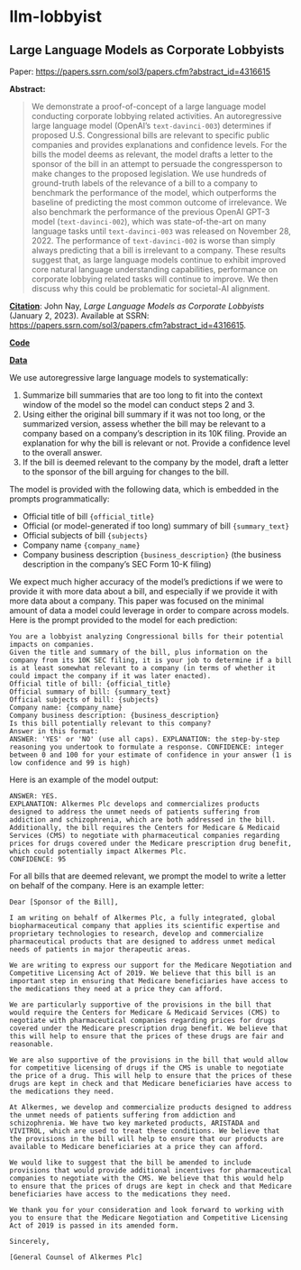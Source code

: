 # llm-lobbyist

## Large Language Models as Corporate Lobbyists

Paper: https://papers.ssrn.com/sol3/papers.cfm?abstract_id=4316615

**Abstract:** 
> We demonstrate a proof-of-concept of a large language model conducting corporate lobbying related activities.  An autoregressive large language model (OpenAI’s `text-davinci-003`) determines if proposed U.S. Congressional bills are relevant to specific public companies and provides explanations and confidence levels. For the bills the model deems as relevant, the model drafts a letter to the sponsor of the bill in an attempt to persuade the congressperson to make changes to the proposed legislation. We use hundreds of ground-truth labels of the relevance of a bill to a company to benchmark the performance of the model, which outperforms the baseline of predicting the most common outcome of irrelevance. We also benchmark the performance of the previous OpenAI GPT-3 model (`text-davinci-002`), which was state-of-the-art on many language tasks until `text-davinci-003` was released on November 28, 2022. The performance of `text-davinci-002` is worse than simply always predicting that a bill is irrelevant to a company. These results suggest that, as large language models continue to exhibit improved core natural language understanding capabilities, performance on corporate lobbying related tasks will continue to improve. We then discuss why this could be problematic for societal-AI alignment. 

**[Citation](https://papers.ssrn.com/sol3/papers.cfm?abstract_id=4316615)**: John Nay, *Large Language Models as Corporate Lobbyists* (January 2, 2023). Available at SSRN: https://papers.ssrn.com/sol3/papers.cfm?abstract_id=4316615.

**[Code](https://github.com/JohnNay/llm-lobbyist/blob/main/gpt_corporate_lobbying.ipynb)**

**[Data](https://github.com/JohnNay/llm-lobbyist/blob/main/legislation_relevance_dataset_for_llm_evaluation_unbalanced.csv)**


We use autoregressive large language models to systematically:

1.	Summarize bill summaries that are too long to fit into the context window of the model so the model can conduct steps 2 and 3.
2.	Using either the original bill summary if it was not too long, or the summarized version, assess whether the bill may be relevant to a company based on a company’s description in its 10K filing. Provide an explanation for why the bill is relevant or not. Provide a confidence level to the overall answer.
3.	If the bill is deemed relevant to the company by the model, draft a letter to the sponsor of the bill arguing for changes to the bill.

The model is provided with the following data, which is embedded in the prompts programmatically:

- Official title of bill `{official_title}`
- Official (or model-generated if too long) summary of bill `{summary_text}`
- Official subjects of bill `{subjects}`
- Company name `{company_name}`
- Company business description `{business_description}` (the business description in the company’s SEC Form 10-K filing)

We expect much higher accuracy of the model’s predictions if we were to provide it with more data about a bill, and especially if we provide it with more data about a company. This paper was focused on the minimal amount of data a model could leverage in order to compare across models.
Here is the prompt provided to the model for each prediction:

```
You are a lobbyist analyzing Congressional bills for their potential impacts on companies. 
Given the title and summary of the bill, plus information on the company from its 10K SEC filing, it is your job to determine if a bill is at least somewhat relevant to a company (in terms of whether it could impact the company if it was later enacted). 
Official title of bill: {official_title}
Official summary of bill: {summary_text}
Official subjects of bill: {subjects}
Company name: {company_name}
Company business description: {business_description}
Is this bill potentially relevant to this company? 
Answer in this format:
ANSWER: 'YES' or 'NO' (use all caps). EXPLANATION: the step-by-step reasoning you undertook to formulate a response. CONFIDENCE: integer between 0 and 100 for your estimate of confidence in your answer (1 is low confidence and 99 is high)
```

Here is an example of the model output:

```
ANSWER: YES. 
EXPLANATION: Alkermes Plc develops and commercializes products designed to address the unmet needs of patients suffering from addiction and schizophrenia, which are both addressed in the bill. Additionally, the bill requires the Centers for Medicare & Medicaid Services (CMS) to negotiate with pharmaceutical companies regarding prices for drugs covered under the Medicare prescription drug benefit, which could potentially impact Alkermes Plc.
CONFIDENCE: 95
```

For all bills that are deemed relevant, we prompt the model to write a letter on behalf of the company. Here is an example letter:

```
Dear [Sponsor of the Bill],

I am writing on behalf of Alkermes Plc, a fully integrated, global biopharmaceutical company that applies its scientific expertise and proprietary technologies to research, develop and commercialize pharmaceutical products that are designed to address unmet medical needs of patients in major therapeutic areas.

We are writing to express our support for the Medicare Negotiation and Competitive Licensing Act of 2019. We believe that this bill is an important step in ensuring that Medicare beneficiaries have access to the medications they need at a price they can afford.

We are particularly supportive of the provisions in the bill that would require the Centers for Medicare & Medicaid Services (CMS) to negotiate with pharmaceutical companies regarding prices for drugs covered under the Medicare prescription drug benefit. We believe that this will help to ensure that the prices of these drugs are fair and reasonable.

We are also supportive of the provisions in the bill that would allow for competitive licensing of drugs if the CMS is unable to negotiate the price of a drug. This will help to ensure that the prices of these drugs are kept in check and that Medicare beneficiaries have access to the medications they need.

At Alkermes, we develop and commercialize products designed to address the unmet needs of patients suffering from addiction and schizophrenia. We have two key marketed products, ARISTADA and VIVITROL, which are used to treat these conditions. We believe that the provisions in the bill will help to ensure that our products are available to Medicare beneficiaries at a price they can afford.

We would like to suggest that the bill be amended to include provisions that would provide additional incentives for pharmaceutical companies to negotiate with the CMS. We believe that this would help to ensure that the prices of drugs are kept in check and that Medicare beneficiaries have access to the medications they need.

We thank you for your consideration and look forward to working with you to ensure that the Medicare Negotiation and Competitive Licensing Act of 2019 is passed in its amended form.

Sincerely,

[General Counsel of Alkermes Plc]
```


